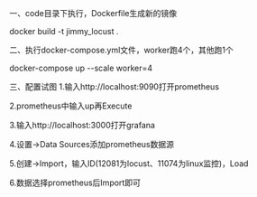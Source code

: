 一、code目录下执行，Dockerfile生成新的镜像 

docker build -t jimmy_locust .


二、执行docker-compose.yml文件，worker跑4个，其他跑1个

docker-compose up --scale worker=4

三、配置试图
1.输入http://localhost:9090打开prometheus

2.prometheus中输入up再Execute

3.输入http://localhost:3000打开grafana

4.设置->Data Sources添加prometheus数据源

5.创建->Import，输入ID(12081为locust、11074为linux监控)，Load

6.数据选择prometheus后Import即可
